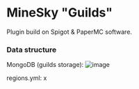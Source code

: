 # MineSky "Guilds"
Plugin build on Spigot & PaperMC software.

### Data structure

MongoDB (guilds storage):
![image](https://github.com/user-attachments/assets/1c84acd0-8f25-4bd6-b0dd-2ebc6fbc896f)

regions.yml:
x
